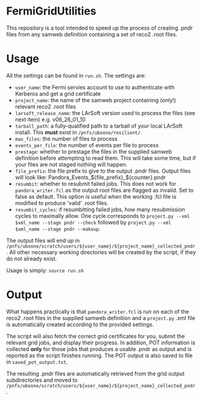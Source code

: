 # FermiGridUtilities

This repository is a tool intended to speed up the process of creating .pndr files from any samweb definition containing a set of reco2 .root files.

# Usage

All the settings can be found in `run.sh`. The settings are:
* `user_name`: the Fermi servies account to use to authenticate with Kerberos and get a grid certificate
* `project_name`: the name of the samweb project containing (only!) relevant reco2 .root files
* `larsoft_release_name`: the LArSoft version used to process the files (see next item) e.g. v06_26_01_10
* `tarball_path`: a fully-qualified path to a tarball of your local LArSoft install. This **must** exist in `/pnfs/uboone/resilient/`.
* `max_files`: the number of files to process
* `events_per_file`: the number of events per file to process
* `prestage`: whether to prestage the files in the supplied samweb definition before attempting to read them. This will take some time, but if your files are not staged nothing will happen.
* `file_prefix`: the file prefix to give to the output .pndr files. Output files will look like: Pandora_Events_${file_prefix}_${counter}.pndr
* `resumbit`: whether to resubmit failed jobs. This does not work for `pandora_writer.fcl` as the output root files are flagged as invalid. Set to false as default. This option is useful when the working .fcl file is modified to produce 'valid' .root files.
* `resumbit_cycles`: if resumbitting failed jobs, how many resubmission cycles to maximally allow. One cycle corresponds to `project.py --xml $xml_name --stage pndr --check` followed by `project.py --xml $xml_name --stage pndr --makeup`.

The output files will end up in `/pnfs/uboone/scratch/users/${user_name}/${project_name}_collected_pndr`. All other necessary working directories will be created by the script, if they do not already exist. 

Usage is simply: `source run.sh`

# Output

What happens practically is that `pandora_writer.fcl` is run on each of the reco2 .root files in the supplied samweb definition and a `project.py` .xml file is automatically created according to the provided settings. 

The script will also fetch the correct grid certificates for you, submit the relevant grid jobs, and display their progress. In addition, POT information is collected **only** for those jobs that produces a usable .pndr as output and is reported as the script finishes running. The POT output is also saved to file in `saved_pot_output.txt`.

The resulting .pndr files are automatically retrieved from the grid output subdirectories and moved to `/pnfs/uboone/scratch/users/${user_name}/${project_name}_collected_pndr`.
